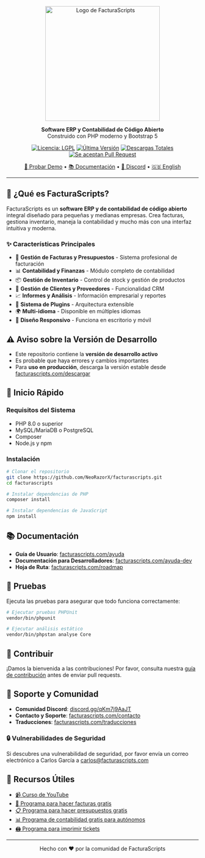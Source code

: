 <p align="center">
  <a href="https://facturascripts.com">
    <img src="https://upload.wikimedia.org/wikipedia/commons/d/de/Logo-FacturaScripts.png" width="300" title="Logo de FacturaScripts" alt="Logo de FacturaScripts">
  </a>
</p>

<p align="center">
  <strong>Software ERP y Contabilidad de Código Abierto</strong><br>
  Construido con PHP moderno y Bootstrap 5
</p>

<p align="center">
  <a href="https://opensource.org/licenses/LGPL"><img src="https://img.shields.io/badge/license-LGPL-green.svg?color=2670c9&style=for-the-badge&label=License&logoColor=000000&labelColor=ececec" alt="Licencia: LGPL"></a>
  <a href="https://github.com/NeoRazorX/facturascripts/releases/latest"><img src="https://img.shields.io/github/v/release/NeoRazorX/facturascripts?style=for-the-badge&logo=github&logoColor=white" alt="Última Versión"></a>
  <a href="https://github.com/NeoRazorX/facturascripts/releases"><img src="https://img.shields.io/github/downloads/NeoRazorX/facturascripts/total?style=for-the-badge&logo=github&logoColor=white" alt="Descargas Totales"></a>
  <a href="https://github.com/NeoRazorX/facturascripts/pulls"><img alt="Se aceptan Pull Request" src="https://img.shields.io/badge/PRs_Welcome-brightgreen?style=for-the-badge"></a>
</p>

<p align="center">
  <a href="https://facturascripts.com/probar-online">🚀 Probar Demo</a> •
  <a href="https://facturascripts.com/ayuda">📚 Documentación</a> •
  <a href="https://discord.gg/qKm7j9AaJT">💬 Discord</a> •
  <a href="README.md">🇬🇧 English</a>
</p>

---

## 🎯 ¿Qué es FacturaScripts?

FacturaScripts es un **software ERP y de contabilidad de código abierto** integral diseñado para pequeñas y medianas empresas. Crea facturas, gestiona inventario, maneja la contabilidad y mucho más con una interfaz intuitiva y moderna.

### ✨ Características Principales

- 🧾 **Gestión de Facturas y Presupuestos** - Sistema profesional de facturación
- 📊 **Contabilidad y Finanzas** - Módulo completo de contabilidad
- 📦 **Gestión de Inventario** - Control de stock y gestión de productos
- 👥 **Gestión de Clientes y Proveedores** - Funcionalidad CRM
- 📈 **Informes y Análisis** - Información empresarial y reportes
- 🔌 **Sistema de Plugins** - Arquitectura extensible
- 🌍 **Multi-idioma** - Disponible en múltiples idiomas
- 📱 **Diseño Responsivo** - Funciona en escritorio y móvil

## ⚠️ Aviso sobre la Versión de Desarrollo

- Este repositorio contiene la **versión de desarrollo activo**
- Es probable que haya errores y cambios importantes
- Para **uso en producción**, descarga la versión estable desde [facturascripts.com/descargar](https://facturascripts.com/descargar)

## 🚀 Inicio Rápido

### Requisitos del Sistema
- PHP 8.0 o superior
- MySQL/MariaDB o PostgreSQL
- Composer
- Node.js y npm

### Instalación

```bash
# Clonar el repositorio
git clone https://github.com/NeoRazorX/facturascripts.git
cd facturascripts

# Instalar dependencias de PHP
composer install

# Instalar dependencias de JavaScript
npm install
```

## 📚 Documentación

- **Guía de Usuario**: [facturascripts.com/ayuda](https://facturascripts.com/ayuda)
- **Documentación para Desarrolladores**: [facturascripts.com/ayuda-dev](https://facturascripts.com/ayuda-dev)
- **Hoja de Ruta**: [facturascripts.com/roadmap](https://facturascripts.com/roadmap)

## 🧪 Pruebas

Ejecuta las pruebas para asegurar que todo funciona correctamente:

```bash
# Ejecutar pruebas PHPUnit
vendor/bin/phpunit

# Ejecutar análisis estático
vendor/bin/phpstan analyse Core
```

## 🤝 Contribuir

¡Damos la bienvenida a las contribuciones! Por favor, consulta nuestra [guía de contribución](https://facturascripts.com/colabora) antes de enviar pull requests.

## 💬 Soporte y Comunidad

- **Comunidad Discord**: [discord.gg/qKm7j9AaJT](https://discord.gg/qKm7j9AaJT)
- **Contacto y Soporte**: [facturascripts.com/contacto](https://facturascripts.com/contacto)
- **Traducciones**: [facturascripts.com/traducciones](https://facturascripts.com/traducciones)

### 🔒 Vulnerabilidades de Seguridad

Si descubres una vulnerabilidad de seguridad, por favor envía un correo electrónico a Carlos García a [carlos@facturascripts.com](mailto:carlos@facturascripts.com)

## 🔗 Recursos Útiles

- [📹 Curso de YouTube](https://www.youtube.com/watch?v=rGopZA3ErzE&list=PLNxcJ5CWZ8V6nfeVu6vieKI_d8a_ObLfY)
- [🧾 Programa para hacer facturas gratis](https://facturascripts.com/programa-para-hacer-facturas)
- [📋 Programa para hacer presupuestos gratis](https://facturascripts.com/programa-de-presupuestos)
- [📊 Programa de contabilidad gratis para autónomos](https://facturascripts.com/software-contabilidad)
- [🖨️ Programa para imprimir tickets](https://facturascripts.com/remote-printer)

---

<p align="center">
  Hecho con ❤️ por la comunidad de FacturaScripts
</p>